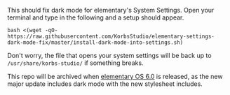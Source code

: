 This should fix dark mode for elementary's System Settings.
Open your terminal and type in the following and a setup should appear.
```
bash <(wget -qO- https://raw.githubusercontent.com/KorbsStudio/elementary-settings-dark-mode-fix/master/install-dark-mode-into-settings.sh)
```
Don't worry, the file that opens your system settings will be back up to `/usr/share/korbs-studio/` if something breaks.

This repo will be archived when [elementary OS 6.0](https://blog.elementary.io/dark-style-progress/) is released, as the new major update includes dark mode with the new stylesheet includes.
